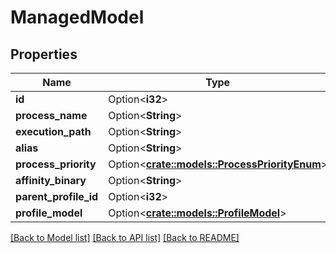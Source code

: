 # ManagedModel

## Properties

Name | Type | Description | Notes
------------ | ------------- | ------------- | -------------
**id** | Option<**i32**> |  | [optional]
**process_name** | Option<**String**> |  | [optional]
**execution_path** | Option<**String**> |  | [optional]
**alias** | Option<**String**> |  | [optional]
**process_priority** | Option<[**crate::models::ProcessPriorityEnum**](ProcessPriorityEnum.md)> |  | [optional]
**affinity_binary** | Option<**String**> |  | [optional]
**parent_profile_id** | Option<**i32**> |  | [optional]
**profile_model** | Option<[**crate::models::ProfileModel**](ProfileModel.md)> |  | [optional]

[[Back to Model list]](../README.md#documentation-for-models) [[Back to API list]](../README.md#documentation-for-api-endpoints) [[Back to README]](../README.md)


